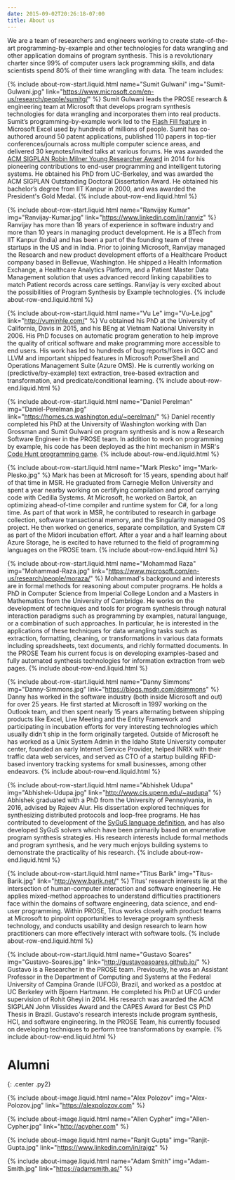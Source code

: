 ```yaml
---
date: 2015-09-02T20:26:18-07:00
title: About us
---
```


We are a team of researchers and engineers working to create state-of-the-art
programming-by-example and other technologies for data wrangling and other application domains of program synthesis.
This is a revolutionary charter since 99% of computer users lack programming skills, and data
scientists spend 80% of their time wrangling with data. The team includes:

<div class="pure-g" markdown="1">

{% include about-row-start.liquid.html name="Sumit Gulwani" img="Sumit-Gulwani.jpg"
           link="https://www.microsoft.com/en-us/research/people/sumitg/" %}
Sumit Gulwani leads the PROSE research & engineering team at Microsoft that develops program synthesis technologies for data wrangling and incorporates them into real products. Sumit’s programming-by-example work led to the [Flash Fill feature](https://www.microsoft.com/en-us/research/project/flash-fill-excel-feature-office-2013/) in Microsoft Excel used by hundreds of millions of people. Sumit has co-authored around 50 patent applications, published 110 papers in top-tier conferences/journals across multiple computer science areas, and delivered 30 keynotes/invited talks at various forums. He was awarded the [ACM SIGPLAN Robin Milner Young Researcher Award](http://www.sigplan.org/Awards/Milner/) in 2014 for his pioneering contributions to end-user programming and intelligent tutoring systems. He obtained his PhD from UC-Berkeley, and was awarded the ACM SIGPLAN Outstanding Doctoral Dissertation Award. He obtained his bachelor’s degree from IIT Kanpur in 2000, and was awarded the President's Gold Medal.
{% include about-row-end.liquid.html %}

{% include about-row-start.liquid.html name="Ranvijay Kumar" img="Ranvijay-Kumar.jpg" link="https://www.linkedin.com/in/ranviz" %}
Ranvijay has more than 18 years of experience in software industry and more than 10 years in managing product development. He is a BTech from IIT Kanpur (India) and has been a part of the founding team of three startups in the US and in India. Prior to joining Microsoft, Ranvijay managed the Research and new product development efforts of a Healthcare Product company based in Bellevue, Washington. He shipped a Health Information Exchange, a Healthcare Analytics Platform, and a Patient Master Data Management solution that uses advanced record linking capabilities to match Patient records across care settings. Ranvijay is very excited about the possibilities of Program Synthesis by Example technologies.
{% include about-row-end.liquid.html %}

{% include about-row-start.liquid.html name="Vu Le" img="Vu-Le.jpg" link="http://vuminhle.com/" %}
Vu obtained his PhD at the University of California, Davis in 2015, and his BEng at
Vietnam National University in 2006. His PhD focuses on automatic program generation to
help improve the quality of critical software and make programming more accessible to end
users. His work has led to hundreds of bug reports/fixes in GCC and LLVM and important shipped features in Microsoft PowerShell and Operations Management Suite (Azure OMS).
He is currently working on (predictive/by-example) text extraction, tree-based extraction and transformation, and predicate/conditional learning.
{% include about-row-end.liquid.html %}

{% include about-row-start.liquid.html name="Daniel Perelman" img="Daniel-Perelman.jpg" link="https://homes.cs.washington.edu/~perelman/" %}
Daniel recently completed his
PhD at the University of Washington working with Dan Grossman and Sumit Gulwani on program
synthesis and is now a Research Software Engineer in the PROSE team. In addition to work on
programming by example, his code has been deployed as the hint mechanism in MSR's
[Code Hunt programming game](https://www.codehunt.com/).
{% include about-row-end.liquid.html %}

{% include about-row-start.liquid.html name="Mark Plesko" img="Mark-Plesko.jpg" %}
Mark has been at Microsoft for 15 years, spending about half of that time in MSR.  He graduated from Carnegie Mellon University and spent a year nearby working on certifying compilation and proof carrying code with Cedilla Systems.  At Microsoft, he worked on Bartok, an optimizing ahead-of-time compiler and runtime system for C#, for a long time.  As part of that work in MSR, he contributed to research in garbage collection, software transactional memory, and the Singularity managed OS project.  He then worked on generics, separate compilation, and System C# as part of the Midori incubation effort.  After a year and a half learning about Azure Storage, he is excited to have returned to the field of programming languages on the PROSE team.
{% include about-row-end.liquid.html %}

{% include about-row-start.liquid.html name="Mohammad Raza" img="Mohammad-Raza.jpg" link="https://www.microsoft.com/en-us/research/people/moraza/" %}
Mohammad's background and interests
are in formal methods for reasoning about computer programs. He holds a PhD in Computer Science from Imperial College London and a Masters in Mathematics from the University of Cambridge. He works on the development of
techniques and tools for program synthesis through natural
interaction paradigms such as programming by examples, natural language, or a combination
of such approaches. In particular, he is interested in the applications of these techniques
for data wrangling tasks such as extraction, formatting, cleaning, or transformations in
various data formats including spreadsheets, text documents, and richly formatted documents.
In the PROSE Team his current focus is on developing examples-based and fully automated
synthesis technologies for information extraction from web pages.
{% include about-row-end.liquid.html %}

{% include about-row-start.liquid.html name="Danny Simmons" img="Danny-Simmons.jpg" link="https://blogs.msdn.com/dsimmons" %}
Danny has worked in the software
industry (both inside Microsoft and out) for over 25 years.  He first started at Microsoft in
1997 working on the Outlook team, and then spent nearly 15 years alternating between shipping
products like Excel, Live Meeting and the Entity Framework and participating in incubation
efforts for very interesting technologies which usually didn't ship in the form originally
targeted.  Outside of Microsoft he has worked as a Unix System Admin in the Idaho State
University computer center, founded an early Internet Service Provider, helped INRIX with
their traffic data web services, and served as CTO of a startup building RFID-based inventory
tracking systems for small businesses, among other endeavors.
{% include about-row-end.liquid.html %}

{% include about-row-start.liquid.html name="Abhishek Udupa" img="Abhishek-Udupa.jpg" link="http://www.cis.upenn.edu/~audupa" %}
Abhishek graduated with a PhD from the University of Pennsylvania, in 2016, advised by Rajeev Alur. His dissertation
explored techniques for synthesizing distributed protocols and loop-free programs. He has contributed to development of the
[SyGuS language definition](http://www.sygus.org), and has also developed SyGuS solvers which have been primarily based on enumerative program synthesis strategies.
His research interests include formal methods and program synthesis, and he very much enjoys building systems to demonstrate the practicality of his research.
{% include about-row-end.liquid.html %}

{% include about-row-start.liquid.html 
	name="Titus Barik" img="Titus-Barik.jpg" 
	link="http://www.barik.net/" %}
Titus' research interests lie at the intersection of human-computer
interaction and software engineering. He applies mixed-method approaches to
understand difficulties practitioners face within the domains of software
engineering, data science, and end-user programming. Within PROSE, Titus works
closely with product teams at Microsoft to pinpoint opportunities to leverage
program synthesis technology, and conducts usability and design research to
learn how practitioners can more effectively interact with software tools.
{% include about-row-end.liquid.html %}

{% include about-row-start.liquid.html name="Gustavo Soares" img="Gustavo-Soares.jpg" link="http://gustavoasoares.github.io/" %}
Gustavo is a Researcher in the PROSE team.  Previously, he was an Assistant Professor in the Department of Computing 
and Systems at the Federal University of Campina Grande (UFCG), Brazil, and worked as a postdoc at UC Berkeley with Bjoern Hartmann. He
 completed his PhD at UFCG under supervision of Rohit Gheyi in 2014. His research was awarded the
  ACM SIGPLAN John Vlissides Award and the CAPES Award for Best CS PhD Thesis in Brazil. Gustavo's research interests include program synthesis,
   HCI, and software engineering. In the PROSE Team, his currently focused on developing techniques to perform tree transformations 
   by example. 
{% include about-row-end.liquid.html %}

</div>

# Alumni
{: .center .py2}

<div class="center py2" markdown="1">

{% include about-image.liquid.html name="Alex Polozov" img="Alex-Polozov.jpg" link="https://alexpolozov.com" %}

{% include about-image.liquid.html name="Allen Cypher" img="Allen-Cypher.jpg" link="http://acypher.com" %}

{% include about-image.liquid.html name="Ranjit Gupta" img="Ranjit-Gupta.jpg" link="https://www.linkedin.com/in/rajgz" %}

{% include about-image.liquid.html name="Adam Smith" img="Adam-Smith.jpg" link="https://adamsmith.as/" %}

</div>
